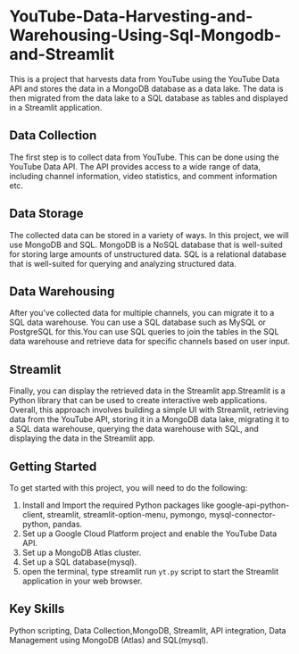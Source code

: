 # YouTube-Data-Harvesting-and-Warehousing-Using-Sql-Mongodb-and-Streamlit

This is a project that harvests data from YouTube using the YouTube Data API and stores the data in a MongoDB database as a data lake. The data is then migrated from the data lake to a SQL database as tables and displayed in a Streamlit application.

## Data Collection

The first step is to collect data from YouTube. This can be done using the YouTube Data API. The API provides access to a wide range of data, including channel information, video statistics, and comment information etc.

## Data Storage

The collected data can be stored in a variety of ways. In this project, we will use MongoDB and SQL. MongoDB is a NoSQL database that is well-suited for storing large amounts of unstructured data. SQL is a relational database that is well-suited for querying and analyzing structured data.

## Data Warehousing

After you've collected data for multiple channels, you can migrate it to a SQL data warehouse. You can use a SQL database such as MySQL or PostgreSQL for this.You can use SQL queries to join the tables in the SQL data warehouse and retrieve data for specific channels based on user input.

## Streamlit

 Finally, you can display the retrieved data in the Streamlit app.Streamlit is a Python library that can be used to create interactive web applications. Overall, this approach involves building a simple UI with Streamlit, retrieving data from the YouTube API, storing it in a MongoDB data lake, migrating it to a SQL data warehouse, querying the data warehouse with SQL, and displaying the data in the Streamlit app.

## Getting Started

To get started with this project, you will need to do the following:

1. Install and Import the required Python packages like google-api-python-client, streamlit, streamlit-option-menu, pymongo, mysql-connector-python, pandas.
2. Set up a Google Cloud Platform project and enable the YouTube Data API.
4. Set up a MongoDB Atlas cluster.
5. Set up a SQL database(mysql).
6. open the terminal, type streamlit run `yt.py` script to start the Streamlit application in your web browser.

## Key Skills
Python scripting, Data Collection,MongoDB, Streamlit, API integration, Data Management using MongoDB (Atlas) and SQL(mysql).



